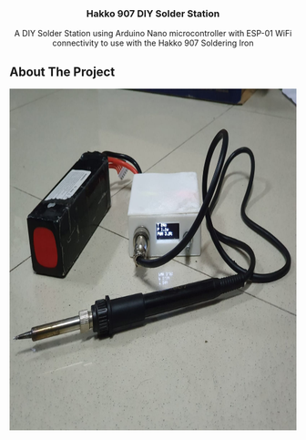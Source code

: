 <a name="readme-top"></a>


<h3 align="center">Hakko 907 DIY Solder Station</h3>

  <p align="center">
    A DIY Solder Station using Arduino Nano microcontroller with ESP-01 WiFi connectivity to use with the Hakko 907 Soldering Iron
  </p>
</div>




<!-- ABOUT THE PROJECT -->
## About The Project




  <a href="url"><img src="https://raw.githubusercontent.com/MartinAdytia/Hakko-907-DIY-Solder-Station/main/images/Product.jpeg" align="center" height="600" width="4850" >
  </a>
